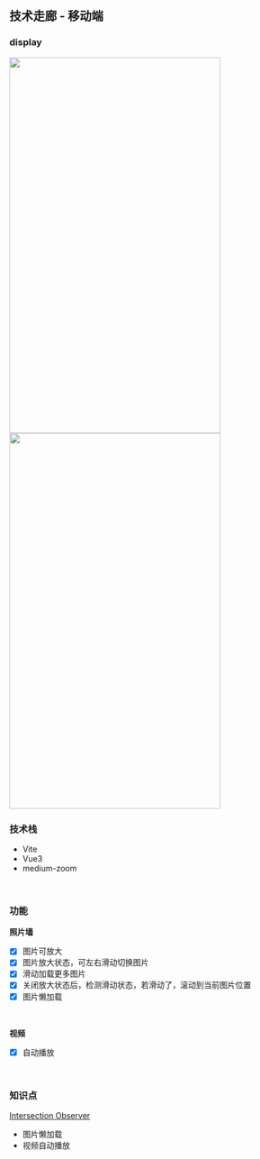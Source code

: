 ## 技术走廊 - 移动端

### display

<img width="375" height="667" src="https://github.com/WuLianN/gallary/blob/master/public/display/images.gif">
<img width="375" height="667" src="https://github.com/WuLianN/gallary/blob/master/public/display/videos.gif">

### 技术栈

- Vite
- Vue3
- medium-zoom

<br>

### 功能

**照片墙**

- [x] 图片可放大
- [x] 图片放大状态，可左右滑动切换图片
- [x] 滑动加载更多图片
- [x] 关闭放大状态后，检测滑动状态，若滑动了，滚动到当前图片位置
- [x] 图片懒加载

<br>

**视频**

- [x] 自动播放

<br>

### 知识点

[Intersection Observer](https://developer.mozilla.org/zh-CN/docs/Web/API/IntersectionObserver)

- 图片懒加载
- 视频自动播放
